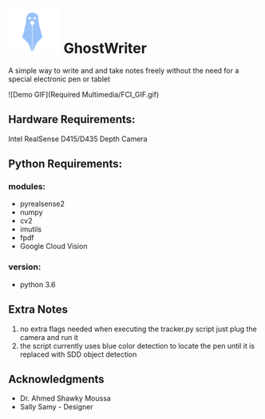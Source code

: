 # ![LOGO](https://github.com/M-Mabrouk/GhostWriter/blob/master/Required%20Multimedia/GP_Logo.png) GhostWriter 

A simple way to write and and take notes freely without the need for a special electronic pen or tablet

![Demo GIF](Required Multimedia/FCI_GIF.gif)

## Hardware Requirements:  
Intel RealSense D415/D435 Depth Camera

## Python Requirements: 
### modules:
* pyrealsense2  
* numpy  
* cv2  
* imutils  
* fpdf
* Google Cloud Vision

### version:  
* python 3.6  

## Extra Notes  
1. no extra flags needed when executing the tracker.py script just plug the camera and run it
2. the script currently uses blue color detection to locate the pen until it is replaced with SDD object detection

## Acknowledgments
* Dr. Ahmed Shawky Moussa
* Sally Samy - Designer
